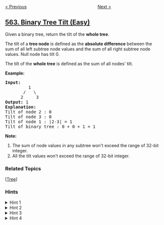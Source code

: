<!--|This file generated by command(leetcode description); DO NOT EDIT.    |-->
<!--+----------------------------------------------------------------------+-->
<!--|@author    openset <openset.wang@gmail.com>                           |-->
<!--|@link      https://github.com/openset                                 |-->
<!--|@home      https://github.com/tonymontaro/leetcode-hints                        |-->
<!--+----------------------------------------------------------------------+-->

[< Previous](https://github.com/tonymontaro/leetcode-hints/tree/master/problems/longest-line-of-consecutive-one-in-matrix "Longest Line of Consecutive One in Matrix")
　　　　　　　　　　　　　　　　
[Next >](https://github.com/tonymontaro/leetcode-hints/tree/master/problems/find-the-closest-palindrome "Find the Closest Palindrome")

## [563. Binary Tree Tilt (Easy)](https://leetcode.com/problems/binary-tree-tilt "二叉树的坡度")

<p>Given a binary tree, return the tilt of the <b>whole tree</b>.</p>

<p>The tilt of a <b>tree node</b> is defined as the <b>absolute difference</b> between the sum of all left subtree node values and the sum of all right subtree node values. Null node has tilt 0.</p>

<p>The tilt of the <b>whole tree</b> is defined as the sum of all nodes' tilt.</p>

<p><b>Example:</b><br />
<pre>
<b>Input:</b> 
         1
       /   \
      2     3
<b>Output:</b> 1
<b>Explanation:</b> 
Tilt of node 2 : 0
Tilt of node 3 : 0
Tilt of node 1 : |2-3| = 1
Tilt of binary tree : 0 + 0 + 1 = 1
</pre>
</p>

<p><b>Note:</b>
<ol>
<li>The sum of node values in any subtree won't exceed the range of 32-bit integer. </li>
<li>All the tilt values won't exceed the range of 32-bit integer.</li>
</ol>
</p>

### Related Topics
  [[Tree](https://github.com/tonymontaro/leetcode-hints/tree/master/tag/tree/README.md)]

### Hints
<details>
<summary>Hint 1</summary>
Don't think too much, this is an easy problem. Take some small tree as an example.
</details>

<details>
<summary>Hint 2</summary>
Can a parent node use the values of its child nodes? How will you implement it?
</details>

<details>
<summary>Hint 3</summary>
May be recursion and tree traversal can help you in implementing.
</details>

<details>
<summary>Hint 4</summary>
What about postorder traversal, using values of left and right childs?
</details>

